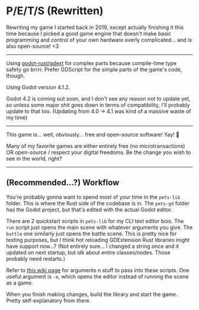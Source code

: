 # P/E/T/S (Rewritten)

Rewriting my game I started back in 2019, except actually finishing it this time
because I picked a good game engine that doesn't make basic programming and
control of your own hardware overly complicated... and is also open-source! <3

---

Using [godot-rust/gdext](https://github.com/godot-rust/gdextension) for complex
parts because compile-time type safety go brrrr. Prefer GDScript for the simple
parts of the game's code, though.

Using Godot version 4.1.2.

Godot 4.2 is coming out soon, and I don't see any reason not to update yet, so
unless some major shit goes down in terms of compatibility, I'll probably update
to that too. (Updating from 4.0 -> 4.1 was kind of a massive waste of my time)

---

This game is... well, obviously... free and open-source software! Yay! 🎉

Many of my favorite games are either entirely free (no microtransactions) OR
open-source / respect your digital freedoms. Be the change you wish to see in
the world, right?

---

## (Recommended...?) Workflow

You're probably gonna want to spend most of your time in the `pets-lib` folder.
This is where the Rust side of the codebase is in. The `pets-gd` folder has the
Godot project, but that's edited with the actual Godot editor.

There are 2 quickstart scripts in `pets-lib` for my CLI text editor bois. The
`run` script just opens the main scene with whatever arguments you give. The
`battle` one similarly just opens the battle scene. This is pretty nice for
testing purposes, but I think hot reloading GDExtension Rust libraries might
have support now...? (Not entirely sure... I changed a string once and it
updated on next startup, but idk about entire classes/nodes. Those probably need
restarts.)

Refer to
[this wiki page](https://docs.godotengine.org/en/stable/tutorials/editor/command_line_tutorial.html)
for arguments n stuff to pass into these scripts. One useful argument is `-e`,
which opens the editor instead of running the scene as a game.

When you finish making changes, build the library and start the game. Pretty
self-explanatory from there.
